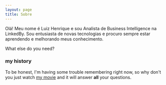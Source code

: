 ```yaml
---
layout: page
title: Sobre
---
```


Olá! Meu nome é Luiz Henrique e sou Analista de Business Intelligence na LinkedBy.
Sou entusiasta de novas tecnologias e procuro sempre estar aprendendo e melhorando meus conhecimento.



What else do you need?

### my history

To be honest, I'm having some trouble remembering right now, so why don't you just watch [my movie](http://en.wikipedia.org/wiki/The_Princess_Bride_%28film%29) and it will answer **all** your questions.
